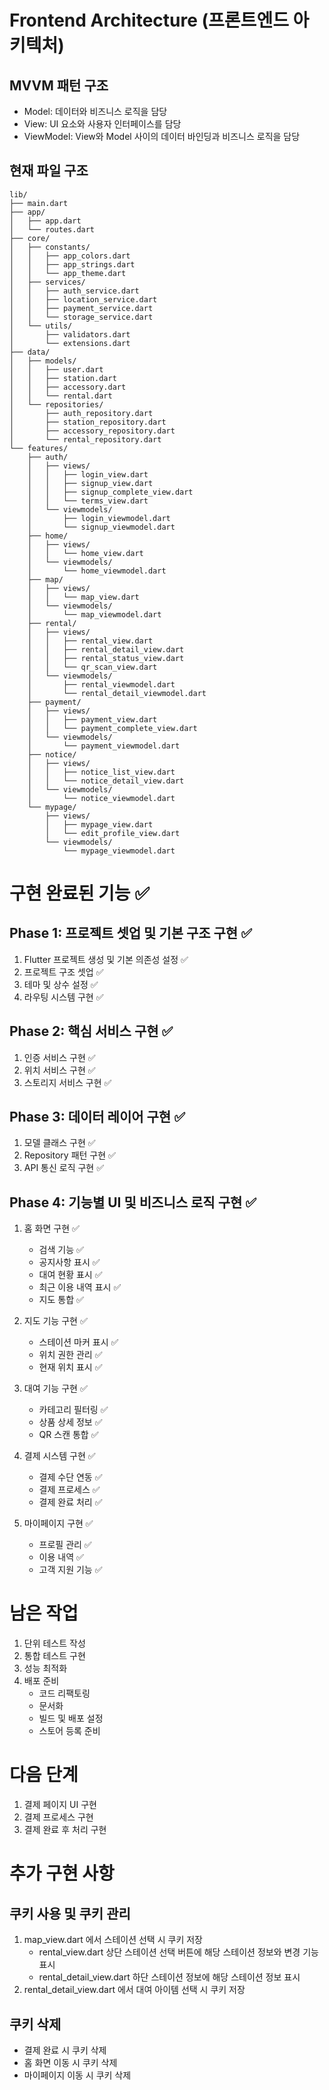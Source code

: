 # Frontend Architecture (프론트엔드 아키텍처)

## MVVM 패턴 구조
- Model: 데이터와 비즈니스 로직을 담당
- View: UI 요소와 사용자 인터페이스를 담당
- ViewModel: View와 Model 사이의 데이터 바인딩과 비즈니스 로직을 담당

## 현재 파일 구조
```
lib/
├── main.dart
├── app/
│   ├── app.dart
│   └── routes.dart
├── core/
│   ├── constants/
│   │   ├── app_colors.dart
│   │   ├── app_strings.dart
│   │   └── app_theme.dart
│   ├── services/
│   │   ├── auth_service.dart
│   │   ├── location_service.dart
│   │   ├── payment_service.dart
│   │   └── storage_service.dart
│   └── utils/
│       ├── validators.dart
│       └── extensions.dart
├── data/
│   ├── models/
│   │   ├── user.dart
│   │   ├── station.dart
│   │   ├── accessory.dart
│   │   └── rental.dart
│   └── repositories/
│       ├── auth_repository.dart
│       ├── station_repository.dart
│       ├── accessory_repository.dart
│       └── rental_repository.dart
└── features/
    ├── auth/
    │   ├── views/
    │   │   ├── login_view.dart
    │   │   ├── signup_view.dart
    │   │   ├── signup_complete_view.dart
    │   │   └── terms_view.dart
    │   └── viewmodels/
    │       ├── login_viewmodel.dart
    │       └── signup_viewmodel.dart
    ├── home/
    │   ├── views/
    │   │   └── home_view.dart
    │   └── viewmodels/
    │       └── home_viewmodel.dart
    ├── map/
    │   ├── views/
    │   │   └── map_view.dart
    │   └── viewmodels/
    │       └── map_viewmodel.dart
    ├── rental/
    │   ├── views/
    │   │   ├── rental_view.dart
    │   │   ├── rental_detail_view.dart
    │   │   ├── rental_status_view.dart
    │   │   └── qr_scan_view.dart
    │   └── viewmodels/
    │       ├── rental_viewmodel.dart
    │       └── rental_detail_viewmodel.dart
    ├── payment/
    │   ├── views/
    │   │   ├── payment_view.dart
    │   │   └── payment_complete_view.dart
    │   └── viewmodels/
    │       └── payment_viewmodel.dart
    ├── notice/
    │   ├── views/
    │   │   ├── notice_list_view.dart
    │   │   └── notice_detail_view.dart
    │   └── viewmodels/
    │       └── notice_viewmodel.dart
    └── mypage/
        ├── views/
        │   ├── mypage_view.dart
        │   └── edit_profile_view.dart
        └── viewmodels/
            └── mypage_viewmodel.dart
```

# 구현 완료된 기능 ✅

## Phase 1: 프로젝트 셋업 및 기본 구조 구현 ✅
1. Flutter 프로젝트 생성 및 기본 의존성 설정 ✅
2. 프로젝트 구조 셋업 ✅
3. 테마 및 상수 설정 ✅
4. 라우팅 시스템 구현 ✅

## Phase 2: 핵심 서비스 구현 ✅
1. 인증 서비스 구현 ✅
2. 위치 서비스 구현 ✅
3. 스토리지 서비스 구현 ✅

## Phase 3: 데이터 레이어 구현 ✅
1. 모델 클래스 구현 ✅
2. Repository 패턴 구현 ✅
3. API 통신 로직 구현 ✅

## Phase 4: 기능별 UI 및 비즈니스 로직 구현 ✅
1. 홈 화면 구현 ✅
   - 검색 기능 ✅
   - 공지사항 표시 ✅
   - 대여 현황 표시 ✅
   - 최근 이용 내역 표시 ✅
   - 지도 통합 ✅

2. 지도 기능 구현 ✅
   - 스테이션 마커 표시 ✅
   - 위치 권한 관리 ✅
   - 현재 위치 표시 ✅

3. 대여 기능 구현 ✅
   - 카테고리 필터링 ✅
   - 상품 상세 정보 ✅
   - QR 스캔 통합 ✅

4. 결제 시스템 구현 ✅
   - 결제 수단 연동 ✅
   - 결제 프로세스 ✅
   - 결제 완료 처리 ✅

5. 마이페이지 구현 ✅
   - 프로필 관리 ✅
   - 이용 내역 ✅
   - 고객 지원 기능 ✅

# 남은 작업
1. 단위 테스트 작성
2. 통합 테스트 구현
3. 성능 최적화
4. 배포 준비
   - 코드 리팩토링
   - 문서화
   - 빌드 및 배포 설정
   - 스토어 등록 준비

# 다음 단계
1. 결제 페이지 UI 구현
2. 결제 프로세스 구현
3. 결제 완료 후 처리 구현

# 추가 구현 사항
## 쿠키 사용 및 쿠키 관리
1. map_view.dart 에서 스테이션 선택 시 쿠키 저장
   - rental_view.dart 상단 스테이션 선택 버튼에 해당 스테이션 정보와 변경 기능 표시
   - rental_detail_view.dart 하단 스테이션 정보에 해당 스테이션 정보 표시
2. rental_detail_view.dart 에서 대여 아이템 선택 시 쿠키 저장
## 쿠키 삭제
- 결제 완료 시 쿠키 삭제
- 홈 화면 이동 시 쿠키 삭제
- 마이페이지 이동 시 쿠키 삭제

